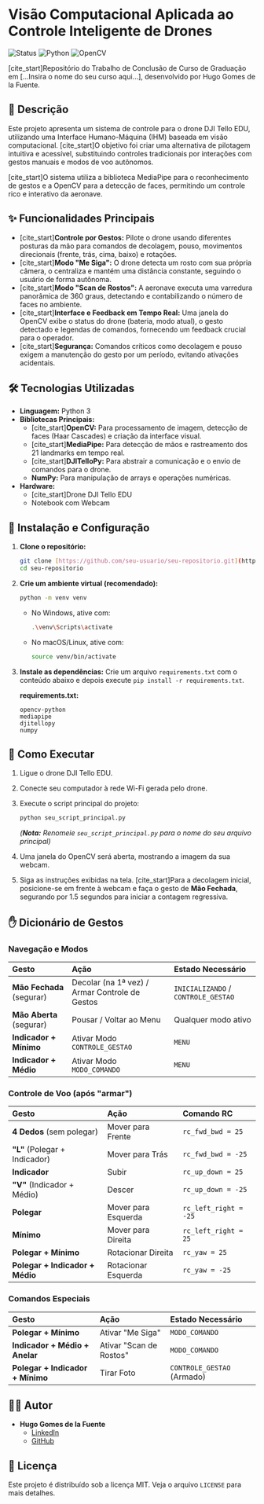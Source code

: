 # Visão Computacional Aplicada ao Controle Inteligente de Drones

![Status](https://img.shields.io/badge/status-concluído-brightgreen)
![Python](https://img.shields.io/badge/Python-3.x-blue.svg)
![OpenCV](https://img.shields.io/badge/OpenCV-4.x-green.svg)

[cite_start]Repositório do Trabalho de Conclusão de Curso de Graduação em [...Insira o nome do seu curso aqui...], desenvolvido por Hugo Gomes de la Fuente.

## 📝 Descrição

Este projeto apresenta um sistema de controle para o drone DJI Tello EDU, utilizando uma Interface Humano-Máquina (IHM) baseada em visão computacional. [cite_start]O objetivo foi criar uma alternativa de pilotagem intuitiva e acessível, substituindo controles tradicionais por interações com gestos manuais e modos de voo autônomos.

[cite_start]O sistema utiliza a biblioteca MediaPipe para o reconhecimento de gestos e a OpenCV para a detecção de faces, permitindo um controle rico e interativo da aeronave.

## ✨ Funcionalidades Principais

* [cite_start]**Controle por Gestos:** Pilote o drone usando diferentes posturas da mão para comandos de decolagem, pouso, movimentos direcionais (frente, trás, cima, baixo) e rotações.
* [cite_start]**Modo "Me Siga":** O drone detecta um rosto com sua própria câmera, o centraliza e mantém uma distância constante, seguindo o usuário de forma autônoma.
* [cite_start]**Modo "Scan de Rostos":** A aeronave executa uma varredura panorâmica de 360 graus, detectando e contabilizando o número de faces no ambiente.
* [cite_start]**Interface e Feedback em Tempo Real:** Uma janela do OpenCV exibe o status do drone (bateria, modo atual), o gesto detectado e legendas de comandos, fornecendo um feedback crucial para o operador.
* [cite_start]**Segurança:** Comandos críticos como decolagem e pouso exigem a manutenção do gesto por um período, evitando ativações acidentais.

## 🛠️ Tecnologias Utilizadas

* **Linguagem:** Python 3
* **Bibliotecas Principais:**
    * [cite_start]**OpenCV:** Para processamento de imagem, detecção de faces (Haar Cascades) e criação da interface visual.
    * [cite_start]**MediaPipe:** Para detecção de mãos e rastreamento dos 21 landmarks em tempo real.
    * [cite_start]**DJITelloPy:** Para abstrair a comunicação e o envio de comandos para o drone.
    * **NumPy:** Para manipulação de arrays e operações numéricas.
* **Hardware:**
    * [cite_start]Drone DJI Tello EDU 
    * Notebook com Webcam

## 🔧 Instalação e Configuração

1.  **Clone o repositório:**
    ```bash
    git clone [https://github.com/seu-usuario/seu-repositorio.git](https://github.com/seu-usuario/seu-repositorio.git)
    cd seu-repositorio
    ```

2.  **Crie um ambiente virtual (recomendado):**
    ```bash
    python -m venv venv
    ```
    * No Windows, ative com:
        ```bash
        .\venv\Scripts\activate
        ```
    * No macOS/Linux, ative com:
        ```bash
        source venv/bin/activate
        ```

3.  **Instale as dependências:**
    Crie um arquivo `requirements.txt` com o conteúdo abaixo e depois execute `pip install -r requirements.txt`.

    **requirements.txt:**
    ```
    opencv-python
    mediapipe
    djitellopy
    numpy
    ```

## 🚀 Como Executar

1.  Ligue o drone DJI Tello EDU.
2.  Conecte seu computador à rede Wi-Fi gerada pelo drone.
3.  Execute o script principal do projeto:
    ```bash
    python seu_script_principal.py
    ```
    *(**Nota:** Renomeie `seu_script_principal.py` para o nome do seu arquivo principal)*

4.  Uma janela do OpenCV será aberta, mostrando a imagem da sua webcam.
5.  Siga as instruções exibidas na tela. [cite_start]Para a decolagem inicial, posicione-se em frente à webcam e faça o gesto de **Mão Fechada**, segurando por 1.5 segundos para iniciar a contagem regressiva.

## ✋ Dicionário de Gestos

### Navegação e Modos

| Gesto | Ação | Estado Necessário |
| :--- | :--- | :--- |
| **Mão Fechada** (segurar) | Decolar (na 1ª vez) / Armar Controle de Gestos | `INICIALIZANDO` / `CONTROLE_GESTAO` |
| **Mão Aberta** (segurar) | Pousar / Voltar ao Menu | Qualquer modo ativo |
| **Indicador + Mínimo** | Ativar Modo `CONTROLE_GESTAO` | `MENU` |
| **Indicador + Médio** | Ativar Modo `MODO_COMANDO` | `MENU` |

### Controle de Voo (após "armar")

| Gesto | Ação | Comando RC |
| :--- | :--- | :--- |
| **4 Dedos** (sem polegar) | Mover para Frente | `rc_fwd_bwd = 25` |
| **"L"** (Polegar + Indicador) | Mover para Trás | `rc_fwd_bwd = -25` |
| **Indicador** | Subir | `rc_up_down = 25` |
| **"V"** (Indicador + Médio) | Descer | `rc_up_down = -25` |
| **Polegar** | Mover para Esquerda | `rc_left_right = -25` |
| **Mínimo** | Mover para Direita | `rc_left_right = 25` |
| **Polegar + Mínimo** | Rotacionar Direita | `rc_yaw = 25` |
| **Polegar + Indicador + Médio** | Rotacionar Esquerda | `rc_yaw = -25` |

### Comandos Especiais

| Gesto | Ação | Estado Necessário |
| :--- | :--- | :--- |
| **Polegar + Mínimo** | Ativar "Me Siga" | `MODO_COMANDO` |
| **Indicador + Médio + Anelar**| Ativar "Scan de Rostos" | `MODO_COMANDO` |
| **Polegar + Indicador + Mínimo**| Tirar Foto | `CONTROLE_GESTAO` (Armado) |

## 👨‍💻 Autor

* **Hugo Gomes de la Fuente**
    * [LinkedIn](URL_DO_SEU_LINKEDIN)
    * [GitHub](URL_DO_SEU_GITHUB)

## 📄 Licença

Este projeto é distribuído sob a licença MIT. Veja o arquivo `LICENSE` para mais detalhes.
